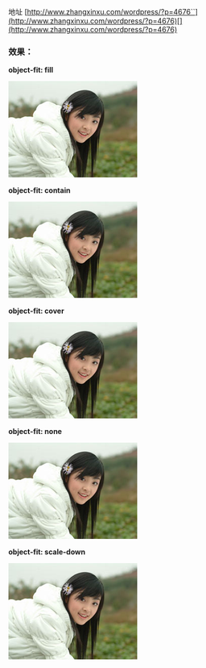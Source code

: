 地址 [http://www.zhangxinxu.com/wordpress/?p=4676`​`](http://www.zhangxinxu.com/wordpress/?p=4676)[](http://www.zhangxinxu.com/wordpress/?p=4676)

### 效果：

**object-fit: fill**

![](resources/71A0DF53F9CEAD0546B9BDCC11E82263.jpg)

**object-fit: contain**

![](resources/71A0DF53F9CEAD0546B9BDCC11E82263.jpg)

**object-fit: cover**

![](resources/71A0DF53F9CEAD0546B9BDCC11E82263.jpg)

**object-fit: none**

![](resources/71A0DF53F9CEAD0546B9BDCC11E82263.jpg)

**object-fit: scale-down**

![](resources/71A0DF53F9CEAD0546B9BDCC11E82263.jpg)